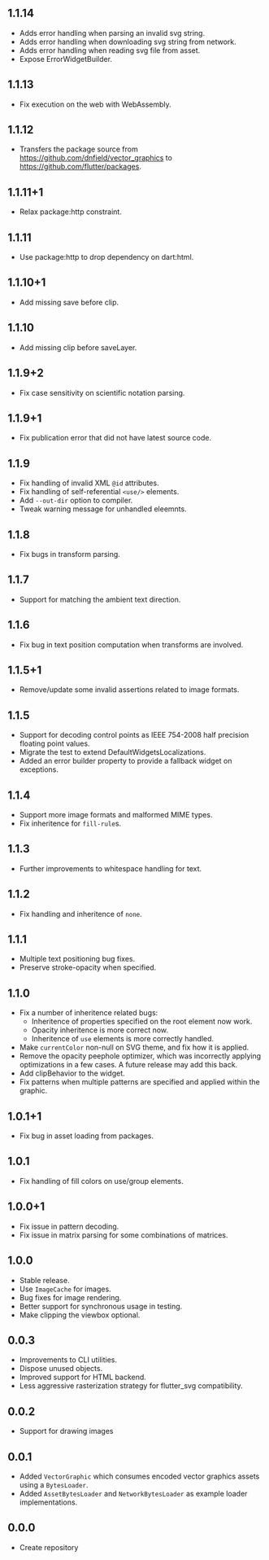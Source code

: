 ## 1.1.14 
* Adds error handling when parsing an invalid svg string.
* Adds error handling when downloading svg string from network.
* Adds error handling when reading svg file from asset.
* Expose ErrorWidgetBuilder.

## 1.1.13

* Fix execution on the web with WebAssembly.

## 1.1.12

* Transfers the package source from https://github.com/dnfield/vector_graphics
  to https://github.com/flutter/packages.

## 1.1.11+1

* Relax package:http constraint.

## 1.1.11

* Use package:http to drop dependency on dart:html.

## 1.1.10+1

* Add missing save before clip.

## 1.1.10

* Add missing clip before saveLayer.

## 1.1.9+2

* Fix case sensitivity on scientific notation parsing.

## 1.1.9+1

* Fix publication error that did not have latest source code.

## 1.1.9

* Fix handling of invalid XML `@id` attributes.
* Fix handling of self-referential `<use/>` elements.
* Add `--out-dir` option to compiler.
* Tweak warning message for unhandled eleemnts.

## 1.1.8

* Fix bugs in transform parsing.

## 1.1.7

* Support for matching the ambient text direction.

## 1.1.6

* Fix bug in text position computation when transforms are involved.

## 1.1.5+1

* Remove/update some invalid assertions related to image formats.

## 1.1.5

* Support for decoding control points as IEEE 754-2008 half precision
  floating point values.
* Migrate the test to extend DefaultWidgetsLocalizations.
* Added an error builder property to provide a fallback widget on exceptions.

## 1.1.4

* Support more image formats and malformed MIME types.
* Fix inheritence for `fill-rule`s.

## 1.1.3

* Further improvements to whitespace handling for text.

## 1.1.2

* Fix handling and inheritence of `none`.

## 1.1.1

* Multiple text positioning bug fixes.
* Preserve stroke-opacity when specified.

## 1.1.0

* Fix a number of inheritence related bugs:
  * Inheritence of properties specified on the root element now work.
  * Opacity inheritence is more correct now.
  * Inheritence of `use` elements is more correctly handled.
* Make `currentColor` non-null on SVG theme, and fix how it is applied.
* Remove the opacity peephole optimizer, which was incorrectly applying
  optimizations in a few cases. A future release may add this back.
* Add clipBehavior to the widget.
* Fix patterns when multiple patterns are specified and applied within the
  graphic.

## 1.0.1+1

* Fix bug in asset loading from packages.

## 1.0.1

* Fix handling of fill colors on use/group elements.

## 1.0.0+1

* Fix issue in pattern decoding.
* Fix issue in matrix parsing for some combinations of matrices.

## 1.0.0

* Stable release.
* Use `ImageCache` for images.
* Bug fixes for image rendering.
* Better support for synchronous usage in testing.
* Make clipping the viewbox optional.

## 0.0.3

* Improvements to CLI utilities.
* Dispose unused objects.
* Improved support for HTML backend.
* Less aggressive rasterization strategy for flutter_svg compatibility.

## 0.0.2

* Support for drawing images

## 0.0.1

* Added `VectorGraphic` which consumes encoded vector graphics assets using
  a `BytesLoader`.
* Added `AssetBytesLoader` and `NetworkBytesLoader` as example loader
  implementations.

## 0.0.0

* Create repository
